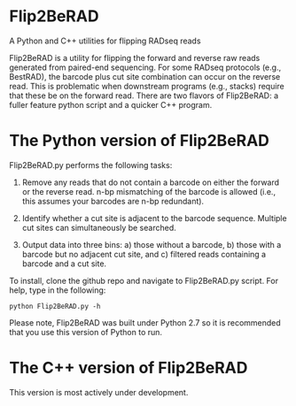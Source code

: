 # Flip2BeRAD
A Python and C++ utilities for flipping RADseq reads

Flip2BeRAD is a utility for flipping the forward and reverse raw
reads generated from paired-end sequencing. For some RADseq protocols
(e.g., BestRAD), the barcode plus cut site combination can 
occur on the reverse read. This is problematic when downstream programs
(e.g., stacks) require that these be on the forward read. There are two
flavors of Flip2BeRAD: a fuller feature python script and a quicker C++
program. 


# The Python version of Flip2BeRAD

Flip2BeRAD.py performs the following tasks: 

1. Remove any reads that do not contain a barcode on either the forward
or the reverse read. n-bp mismatching of the barcode is allowed (i.e., 
this assumes your barcodes are n-bp redundant). 

2. Identify whether a cut site is adjacent to the barcode sequence. 
Multiple cut sites can simultaneously be searched. 

3. Output data into three bins: a) those without a barcode, b) those
with a barcode but no adjacent cut site, and c) filtered reads containing
a barcode and a cut site.

To install, clone the github repo and navigate to Flip2BeRAD.py script. 
For help, type in the following:
``` 
python Flip2BeRAD.py -h
```

Please note, Flip2BeRAD was built under Python 2.7 so it is recommended
that you use this version of Python to run. 


# The C++ version of Flip2BeRAD

This version is most actively under development. 



